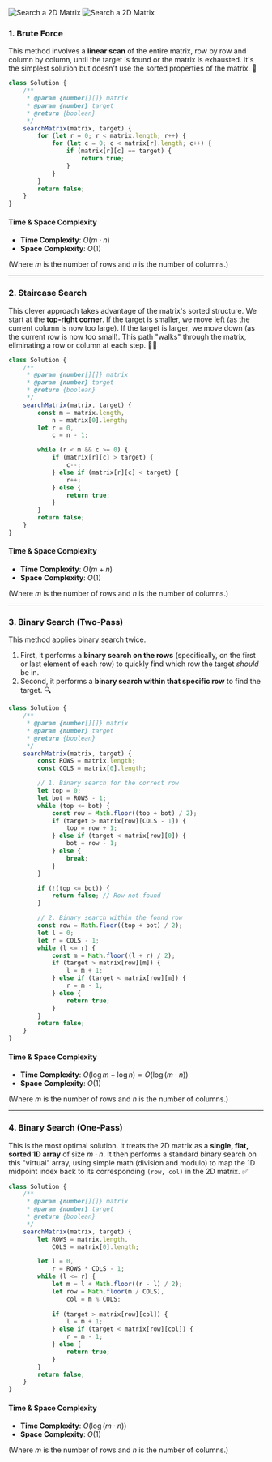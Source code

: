 ![Search a 2D Matrix](/asset/images/Searcha2DMatrix.png)
![Search a 2D Matrix](/asset/images/Searcha2DMatrix2.png)

### 1\. Brute Force

This method involves a **linear scan** of the entire matrix, row by row and column by column, until the target is found or the matrix is exhausted. It's the simplest solution but doesn't use the sorted properties of the matrix. 🐢

```javascript
class Solution {
    /**
     * @param {number[][]} matrix
     * @param {number} target
     * @return {boolean}
     */
    searchMatrix(matrix, target) {
        for (let r = 0; r < matrix.length; r++) {
            for (let c = 0; c < matrix[r].length; c++) {
                if (matrix[r][c] == target) {
                    return true;
                }
            }
        }
        return false;
    }
}
```

#### **Time & Space Complexity**

  * **Time Complexity**: $O(m \cdot n)$
  * **Space Complexity**: $O(1)$

(Where $m$ is the number of rows and $n$ is the number of columns.)

-----

### 2\. Staircase Search

This clever approach takes advantage of the matrix's sorted structure. We start at the **top-right corner**. If the target is smaller, we move left (as the current column is now too large). If the target is larger, we move down (as the current row is now too small). This path "walks" through the matrix, eliminating a row or column at each step. 🚶‍♂️

```javascript
class Solution {
    /**
     * @param {number[][]} matrix
     * @param {number} target
     * @return {boolean}
     */
    searchMatrix(matrix, target) {
        const m = matrix.length,
            n = matrix[0].length;
        let r = 0,
            c = n - 1;

        while (r < m && c >= 0) {
            if (matrix[r][c] > target) {
                c--;
            } else if (matrix[r][c] < target) {
                r++;
            } else {
                return true;
            }
        }
        return false;
    }
}
```

#### **Time & Space Complexity**

  * **Time Complexity**: $O(m + n)$
  * **Space Complexity**: $O(1)$

(Where $m$ is the number of rows and $n$ is the number of columns.)

-----

### 3\. Binary Search (Two-Pass)

This method applies binary search twice.

1.  First, it performs a **binary search on the rows** (specifically, on the first or last element of each row) to quickly find which row the target *should* be in.
2.  Second, it performs a **binary search within that specific row** to find the target. 🔍

<!-- end list -->

```javascript
class Solution {
    /**
     * @param {number[][]} matrix
     * @param {number} target
     * @return {boolean}
     */
    searchMatrix(matrix, target) {
        const ROWS = matrix.length;
        const COLS = matrix[0].length;

        // 1. Binary search for the correct row
        let top = 0;
        let bot = ROWS - 1;
        while (top <= bot) {
            const row = Math.floor((top + bot) / 2);
            if (target > matrix[row][COLS - 1]) {
                top = row + 1;
            } else if (target < matrix[row][0]) {
                bot = row - 1;
            } else {
                break;
            }
        }

        if (!(top <= bot)) {
            return false; // Row not found
        }

        // 2. Binary search within the found row
        const row = Math.floor((top + bot) / 2);
        let l = 0;
        let r = COLS - 1;
        while (l <= r) {
            const m = Math.floor((l + r) / 2);
            if (target > matrix[row][m]) {
                l = m + 1;
            } else if (target < matrix[row][m]) {
                r = m - 1;
            } else {
                return true;
            }
        }
        return false;
    }
}
```

#### **Time & Space Complexity**

  * **Time Complexity**: $O(\log m + \log n) = O(\log(m \cdot n))$
  * **Space Complexity**: $O(1)$

(Where $m$ is the number of rows and $n$ is the number of columns.)

-----

### 4\. Binary Search (One-Pass)

This is the most optimal solution. It treats the 2D matrix as a **single, flat, sorted 1D array** of size $m \cdot n$. It then performs a standard binary search on this "virtual" array, using simple math (division and modulo) to map the 1D midpoint index back to its corresponding `(row, col)` in the 2D matrix. ✅

```javascript
class Solution {
    /**
     * @param {number[][]} matrix
     * @param {number} target
     * @return {boolean}
     */
    searchMatrix(matrix, target) {
        let ROWS = matrix.length,
            COLS = matrix[0].length;

        let l = 0,
            r = ROWS * COLS - 1;
        while (l <= r) {
            let m = l + Math.floor((r - l) / 2);
            let row = Math.floor(m / COLS),
                col = m % COLS;
            
            if (target > matrix[row][col]) {
                l = m + 1;
            } else if (target < matrix[row][col]) {
                r = m - 1;
            } else {
                return true;
            }
        }
        return false;
    }
}
```

#### **Time & Space Complexity**

  * **Time Complexity**: $O(\log(m \cdot n))$
  * **Space Complexity**: $O(1)$

(Where $m$ is the number of rows and $n$ is the number of columns.)